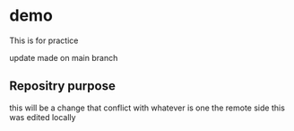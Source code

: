 # demo
This is for practice

update made on main branch

## Repositry purpose
this will be a change that conflict 
with whatever is one the remote side
this was edited locally

